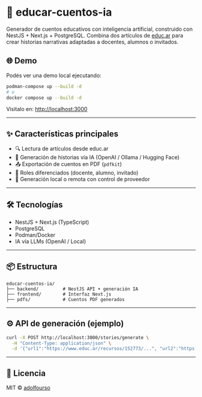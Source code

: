# 🧠 educar-cuentos-ia

Generador de cuentos educativos con inteligencia artificial, construido con NestJS + Next.js + PostgreSQL. Combina dos artículos de [educ.ar](https://www.educ.ar/recursos-especiales) para crear historias narrativas adaptadas a docentes, alumnos o invitados.

## 🌐 Demo

Podés ver una demo local ejecutando:

```bash
podman-compose up --build -d
# o
docker compose up --build -d
```

Visitalo en: [http://localhost:3000](http://localhost:3000)

---

## ✨ Características principales

- 🔍 Lectura de artículos desde educ.ar
- 🧠 Generación de historias vía IA (OpenAI / Ollama / Hugging Face)
- 📤 Exportación de cuentos en PDF (`pdfkit`)
- 👥 Roles diferenciados (docente, alumno, invitado)
- 🧪 Generación local o remota con control de proveedor

---

## 🛠 Tecnologías

- NestJS + Next.js (TypeScript)
- PostgreSQL
- Podman/Docker
- IA vía LLMs (OpenAI / Local)

---

## 📦 Estructura

```
educar-cuentos-ia/
├── backend/         # NestJS API + generación IA
├── frontend/        # Interfaz Next.js
├── pdfs/            # Cuentos PDF generados
```

---

## ⚙️ API de generación (ejemplo)

```bash
curl -X POST http://localhost:3000/stories/generate \
  -H "Content-Type: application/json" \
  -d '{"url1":"https://www.educ.ar/recursos/152773/...", "url2":"https://www.educ.ar/recursos/115888/..."}'
```

---

## 📄 Licencia

MIT © [adolfourso](https://github.com/adolfourso)